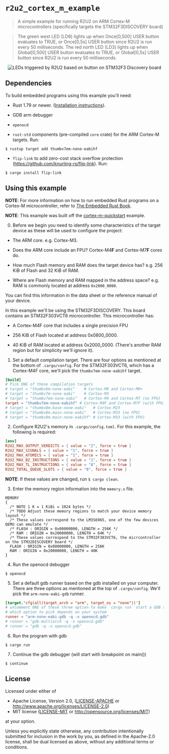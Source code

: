 # `r2u2_cortex_m_example`

> A simple example for running R2U2 on ARM Cortex-M microcontrollers (specifically targets the STM32F3DISCOVERY board)

> The green west LED (LD6) lights up when Once[0,500] USER button evaluates to TRUE, or Once[0,5s] USER button since R2U2 is run every 50 milliseconds.
> The red north LED (LD3) lights up when Global[0,500] USER button evaluates to TRUE, or Global[0,5s] USER button since R2U2 is run every 50 milliseconds.

<div align="center">
  <img src="demo_led_button.gif" alt="LEDs triggered by R2U2 based on button on STM32F3 Discovery board"/>
</div>

## Dependencies

To build embedded programs using this example you'll need:

- Rust 1.79 or newer. ([Installation
  instructions](https://rustup.rs/)).

- GDB arm debugger 

- `openocd`

- `rust-std` components (pre-compiled `core` crate) for the ARM Cortex-M
  targets. Run:

``` console
$ rustup target add thumbv7em-none-eabihf
```

- `flip-link` to add zero-cost stack overflow protection  (https://github.com/knurling-rs/flip-link). Run:
``` console
$ cargo install flip-link
```

## Using this example

**NOTE**: For more information on how to run embedded Rust programs on a Cortex-M microcontroller, refer to [The Embedded Rust Book](https://rust-embedded.github.io/book).

**NOTE**: This example was built off the [cortex-m-quickstart](https://github.com/rust-embedded/cortex-m-quickstart/tree/master) example.


0. Before we begin you need to identify some characteristics of the target
  device as these will be used to configure the project:

- The ARM core. e.g. Cortex-M3.

- Does the ARM core include an FPU? Cortex-M4**F** and Cortex-M7**F** cores do.

- How much Flash memory and RAM does the target device has? e.g. 256 KiB of
  Flash and 32 KiB of RAM.

- Where are Flash memory and RAM mapped in the address space? e.g. RAM is
  commonly located at address `0x2000_0000`.

You can find this information in the data sheet or the reference manual of your
device.

In this example we'll be using the STM32F3DISCOVERY. This board contains an
STM32F303VCT6 microcontroller. This microcontroller has:

- A Cortex-M4F core that includes a single precision FPU

- 256 KiB of Flash located at address 0x0800_0000.

- 40 KiB of RAM located at address 0x2000_0000. (There's another RAM region but
  for simplicity we'll ignore it).

1. Set a default compilation target. There are four options as mentioned at the
   bottom of `.cargo/config`. For the STM32F303VCT6, which has a Cortex-M4F
   core, we'll pick the `thumbv7em-none-eabihf` target.

``` toml
[build]
# Pick ONE of these compilation targets
# target = "thumbv6m-none-eabi"    # Cortex-M0 and Cortex-M0+
# target = "thumbv7m-none-eabi"    # Cortex-M3
# target = "thumbv7em-none-eabi"   # Cortex-M4 and Cortex-M7 (no FPU)
target = "thumbv7em-none-eabihf" # Cortex-M4F and Cortex-M7F (with FPU)
# target = "thumbv8m.base-none-eabi"   # Cortex-M23
# target = "thumbv8m.main-none-eabi"   # Cortex-M33 (no FPU)
# target = "thumbv8m.main-none-eabihf" # Cortex-M33 (with FPU)
```

2. Configure R2U2's memory in `.cargo/config.toml`. For this example, the following is required:

``` toml
[env]
R2U2_MAX_OUTPUT_VERDICTS = { value = "2", force = true }
R2U2_MAX_SIGNALS = { value = "1", force = true }
R2U2_MAX_ATOMICS = { value = "1", force = true }
R2U2_MAX_BZ_INSTRUCTIONS = { value = "1", force = true }
R2U2_MAX_TL_INSTRUCTIONS = { value = "8", force = true }
R2U2_TOTAL_QUEUE_SLOTS = { value = "8", force = true }
```

**NOTE**: If these values are changed, run `$ cargo clean`.

3. Enter the memory region information into the `memory.x` file.

``` file
MEMORY
{
  /* NOTE 1 K = 1 KiBi = 1024 bytes */
  /* TODO Adjust these memory regions to match your device memory layout */
  /* These values correspond to the LM3S6965, one of the few devices QEMU can emulate */
  /* FLASH : ORIGIN = 0x00000000, LENGTH = 256K */
  /* RAM : ORIGIN = 0x20000000, LENGTH = 64K */
  /* These values correspond to the STM32F303VCT6, the micrcontroller on the STM32DISCOVERY board */
  FLASH : ORIGIN = 0x08000000, LENGTH = 256K
  RAM : ORIGIN = 0x20000000, LENGTH = 40K
}
```

4. Run the openocd debugger

``` console
$ openocd
```

5. Set a default gdb runner based on the gdb installed on your computer. There are three options as mentioned at the
   top of `.cargo/config`. We'll pick the `arm-none-eabi-gdb` runner.

``` toml
[target.'cfg(all(target_arch = "arm", target_os = "none"))']
# uncomment ONE of these three option to make `cargo run` start a GDB session
# which option to pick depends on your system
runner = "arm-none-eabi-gdb -q -x openocd.gdb"
# runner = "gdb-multiarch -q -x openocd.gdb"
# runner = "gdb -q -x openocd.gdb"
```

6. Run the program with gdb

``` console
$ cargo run
```

7. Continue the gdb debugger (will start with breakpoint on main())

``` console
$ continue
```

## License

Licensed under either of

* Apache License, Version 2.0, ([LICENSE-APACHE](LICENSE-APACHE) or http://www.apache.org/licenses/LICENSE-2.0)
* MIT license ([LICENSE-MIT](LICENSE-MIT) or http://opensource.org/licenses/MIT)

at your option.

Unless you explicitly state otherwise, any contribution intentionally submitted for inclusion in the
work by you, as defined in the Apache-2.0 license, shall be dual licensed as above, without any
additional terms or conditions.
